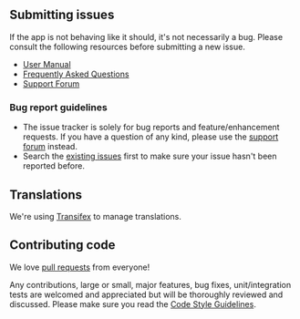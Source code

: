 ## Submitting issues

If the app is not behaving like it should, it's not necessarily a bug. Please consult the following resources before
submitting a new issue.

* [User Manual](https://docs.k9mail.app/)
* [Frequently Asked Questions](https://forum.k9mail.app/c/faq)
* [Support Forum](https://forum.k9mail.app/)

### Bug report guidelines

* The issue tracker is solely for bug reports and feature/enhancement requests. If you have a question of any kind,
please use the [support forum](https://forum.k9mail.app/c/support) instead.
* Search the [existing issues](https://github.com/k9mail/k-9/issues?q=) first to make sure your issue hasn't been
reported before.


## Translations

We're using [Transifex](https://www.transifex.com/k-9/k9mail/) to manage translations.


## Contributing code

We love [pull requests](https://github.com/k9mail/k-9/pulls) from everyone!

Any contributions, large or small, major features, bug fixes, unit/integration tests are welcomed and appreciated
but will be thoroughly reviewed and discussed.
Please make sure you read the [Code Style Guidelines](https://github.com/k9mail/k-9/wiki/CodeStyle).
